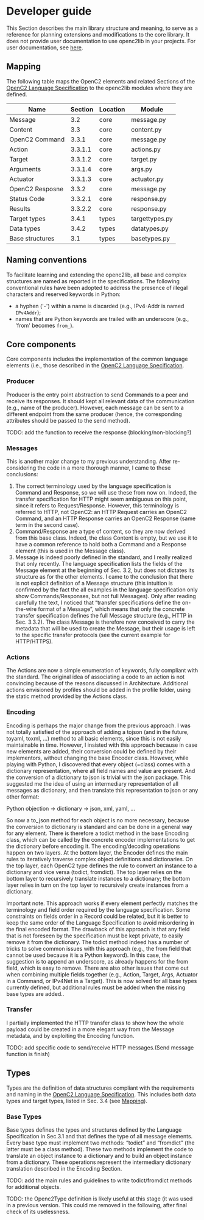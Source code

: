 # Developer guide

This Section describes the main library structure and meaning, to serve as a reference for planning extensions and modifications to the core library. It does not provide user documentation to use openc2lib in your projects. For user documentation, see [here](userdocumentation.md).

## Mapping

The following table maps the OpenC2 elements and related Sections of the [OpenC2 Language Specification](https://docs.oasis-open.org/openc2/oc2ls/v1.0/cs02/oc2ls-v1.0-cs02.pdf) to the openc2lib modules where they are defined.


| Name                | Section   | Location   | Module           |
|---------------------|-----------|------------|------------------|
| Message             | 3.2       | core       | message.py       |
| Content             | 3.3       | core       | content.py       |
| OpenC2 Command      | 3.3.1     | core       | message.py       |
| Action              | 3.3.1.1   | core       | actions.py       |
| Target              | 3.3.1.2   | core       | target.py        |
| Arguments           | 3.3.1.4   | core       | args.py          |
| Actuator            | 3.3.1.3   | core       | actuator.py      |
| OpenC2 Resposne     | 3.3.2     | core       | message.py       |
| Status Code         | 3.3.2.1   | core       | response.py      |
| Results             | 3.3.2.2   | core       | response.py      |
| Target types        | 3.4.1     | types      | targettypes.py   |
| Data types          | 3.4.2     | types      | datatypes.py     |
| Base structures     | 3.1       | types      | basetypes.py     |



  
## Naming conventions

To facilitate learning and extending the openc2lib, all base and complex structures are named as reported in the specifications. The following conventional rules have been adopted to address the presence of illegal characters and reserved keywords in Python:
- a hyphen ('-') within a name is discarded (e.g., IPv4-Addr is named `IPv4Addr`);
- names that are Python keywords are trailed with an underscore (e.g., 'from' becomes `from_`).


## Core components

Core components includes the implementation of the common language elements (i.e., those described in the [OpenC2 Language Specification](https://docs.oasis-open.org/openc2/oc2ls/v1.0/cs02/oc2ls-v1.0-cs02.pdf). 

### Producer

Producer is the entry point abstraction to send Commands to a peer and receive its responses. It should kept all relevant data of the communication (e.g., name of the producer). However, each message can be sent to a different endpoint from the same producer (hence, the corresponding attributes should be passed to the send method).

TODO: add the function to receive the response (blocking/non-blocking?)

### Messages

This is another major change to my previous understanding. After re-considering the code in a more thorough manner, I came to these conclusions:
1)	The correct terminology used by the language specification is Command and Response, so we will use these from now on. Indeed, the transfer specification for HTTP might seem ambiguous on this point, since it refers to Request/Response. However, this terminology is referred to HTTP, not OpenC2: an HTTP Request carries an OpenC2 Command, and an HTTP Response carries an OpenC2 Response (same term in the second case).
2)	Command/Response are a type of content, so they are now derived from this base class. Indeed, the class Content is empty, but we use it to have a common reference to hold both a Command and a Response element (this is used in the Message class).
3)	Message is indeed poorly defined in the standard, and I really realized that only recently. The language specification lists the fields of the Message element at the beginning of Sec. 3.2, but does not dictates its structure as for the other elements. I came to the conclusion that there is not explicit definition of a Message structure (this intuition is confirmed by the fact the all examples in the language specification only show Commands/Responses, but not full Messages). Only after reading carefully the text, I noticed that “transfer specifications define the on-the-wire format of a Message”, which means that only the concrete transfer specification defines the full Message structure (e.g., HTTP in Sec. 3.3.2). The class Message is therefore now conceived to carry the metadata that will be used to create the Message, but their usage is left to the specific transfer protocols (see the current example for HTTP/HTTPS).

### Actions

The Actions are now a simple enumeration of keywords, fully compliant with the standard. The original idea of associating a code to an action is not convincing because of the reasons discussed in Architecture. 
Additional actions envisioned by profiles should be added in the profile folder, using the static method provided by the Actions class.

### Encoding

Encoding is perhaps the major change from the previous approach. I was not totally satisfied of the approach of adding a tojson (and in the future, toyaml, toxml, …) method to all basic elements, since this is not easily maintainable in time. However, I insisted with this approach because in case new elements are added, their conversion could be defined by their implementors, without changing the base Encoder class.
However, while playing with Python, I discovered that every object (=class) comes with a dictionary representation, where all field names and value are present. And the conversion of a dictionary to json is trivial with the json package. This suggested me the idea of using an intermediary representation of all messages as dictionary, and then translate this representation to json or any other format:

Python objection → dictionary → json, xml, yaml, …

So now a to_json method for each object is no more necessary, because the conversion to dictionary is standard and can be done in a general way for any element. There is therefore a todict method in the base Encoding class, which can be called by the concrete encoder implementations to get the dictionary before encoding it.
The encoding/decoding operations happen on two layers. At the bottom layer, the Encoder defines the main rules to iteratively traverse complex object definitions and dictionaries. On the top layer, each OpenC2 type defines the rule to convert an instance to a dictionary and vice versa (todict, fromdict). The top layer relies on the bottom layer to recursively translate instances to a dictionary; the bottom layer relies in turn on the top layer to recursively create instances from a dictionary. 

Important note. This approach works if every element perfectly matches the terminology and field order required by the language specification. Some constraints on fields order in a Record could be related, but it is better to keep the same order of the Language Specification to avoid misordering in the final encoded format.
The drawback of this approach is that any field that is not foreseen by the specification must be kept private, to easily remove it from the dictionary. The todict method indeed has a number of tricks to solve common issues with this approach (e.g., the from field that cannot be used because it is a Python keyword). In this case, the suggestion is to append an underscore, as already happens for the from field, which is easy to remove. There are also other issues that come out when combining multiple fields together (e.g., Action, Target, Args, Actuator in a Command, or IPv4Net in a Target). This is now solved for all base types currently defined, but additional rules must be added when the missing base types are added..

### Transfer
I partially implemented the HTTP transfer class to show how the whole payload could be created in a more elegant way from the Message metadata, and by exploiting the Encoding function.

TODO: add specific code to send/receive HTTP messages.(Send message function is finish)

## Types

Types are the definition of data structures compliant with the requirements and naming in the [OpenC2 Language Specification](https://docs.oasis-open.org/openc2/oc2ls/v1.0/cs02/oc2ls-v1.0-cs02.pdf). This includes both data types and target types, listed in Sec. 3.4 (see [Mapping](#mapping)).


### Base Types

Base types defines the types and structures defined by the Language Specification in Sec.3.1 and that defines the type of all message elements. Every base type must implement two methods: “todict” and “fromdict” (the latter must be a class method).
These two methods implement the code to translate an object instance to a dictionary and to build an object instance from a dictionary. These operations represent the intermediary dictionary translation described in the Encoding Section.

TODO: add the main rules and guidelines to write todict/fromdict methods for additional objects.

TODO: the Openc2Type definition is likely useful at this stage (it was used in a previous version. This could me removed in the following, after final check of its uselessness.
